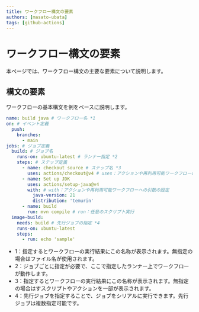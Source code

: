 ```yaml
---
title: ワークフロー構文の要素
authors: [masato-ubata]
tags: [github-actions]
---
```


# ワークフロー構文の要素

本ページでは、ワークフロー構文の主要な要素について説明します。  

## 構文の要素

ワークフローの基本構文を例をベースに説明します。

```yaml showLineNumbers
name: build java # ワークフロー名 *1
on: # イベント定義
  push:
    branches:
      - main
jobs: # ジョブ定義
  build: # ジョブ名 
    runs-on: ubuntu-latest # ランナー指定 *2
    steps: # ステップ定義
      - name: checkout source # ステップ名 *3
        uses: actions/checkout@v4 # uses：アクションや再利用可能ワークフローの利用
      - name: Set up JDK
        uses: actions/setup-java@v4
        with: # with：アクションや再利用可能ワークフローへの引数の設定
          java-version: 21
          distribution: 'temurin'
      - name: build
        run: mvn compile # run：任意のスクリプト実行
  image-build:
    needs: build # 先行ジョブの指定 *4
    runs-on: ubuntu-latest
    steps:
      - run: echo 'sample'
```

* 1：指定するとワークフローの実行結果にこの名称が表示されます。無指定の場合はファイル名が使用されます。
* 2：ジョブごとに指定が必要で、ここで指定したランナー上でワークフローが動作します。
* 3：指定するとワークフローの実行結果にこの名称が表示されます。無指定の場合はすスクリプトやアクションを一部が表示されます。
* 4：先行ジョブを指定することで、ジョブをシリアルに実行できます。先行ジョブは複数指定可能です。

